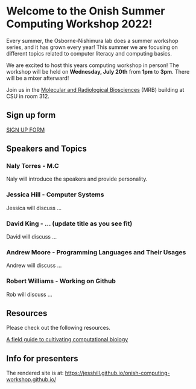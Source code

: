 # Welcome to the Onish Summer Computing Workshop 2022!

Every summer, the Osborne-Nishimura lab does a summer workshop series, and it has grown every year! This summer we are focusing on different topics related to computer literacy and computing basics. 

We are excited to host this years computing workshop in person! The workshop will be held on **Wednesday, July 20th** from **1pm** to **3pm**. There will be a mixer afterward!

Join us in the [Molecular and Radiological Biosciences](https://goo.gl/maps/e9LsEpLVtt4xpX8Z7) (MRB) building at CSU in room 312.

## Sign up form

[SIGN UP FORM](https://colostate.az1.qualtrics.com/jfe/form/SV_6SbbpwjucRLzQJU)

## Speakers and Topics 

### Naly Torres - M.C 

Naly will introduce the speakers and provide personality.

### Jessica Hill - Computer Systems 

Jessica will discuss ...

### David King - ... (update title as you see fit)

David will discuss ...

### Andrew Moore - Programming Languages and Their Usages

Andrew will discuss ...

### Robert Williams - Working on Github

Rob will discuss ...

## Resources

Please check out the following resources.

[A field guide to cultivating computational biology](https://journals.plos.org/plosbiology/article?id=10.1371/journal.pbio.3001419)

## Info for presenters

The rendered site is at: https://jesshill.github.io/onish-computing-workshop.github.io/
